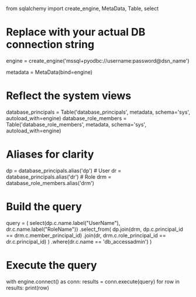 from sqlalchemy import create_engine, MetaData, Table, select

# Replace with your actual DB connection string
engine = create_engine('mssql+pyodbc://username:password@dsn_name')

metadata = MetaData(bind=engine)

# Reflect the system views
database_principals = Table('database_principals', metadata, schema='sys', autoload_with=engine)
database_role_members = Table('database_role_members', metadata, schema='sys', autoload_with=engine)

# Aliases for clarity
dp = database_principals.alias('dp')  # User
dr = database_principals.alias('dr')  # Role
drm = database_role_members.alias('drm')

# Build the query
query = (
    select(dp.c.name.label("UserName"), dr.c.name.label("RoleName"))
    .select_from(
        dp.join(drm, dp.c.principal_id == drm.c.member_principal_id)
          .join(dr, drm.c.role_principal_id == dr.c.principal_id)
    )
    .where(dr.c.name == 'db_accessadmin')
)

# Execute the query
with engine.connect() as conn:
    results = conn.execute(query)
    for row in results:
        print(row)
